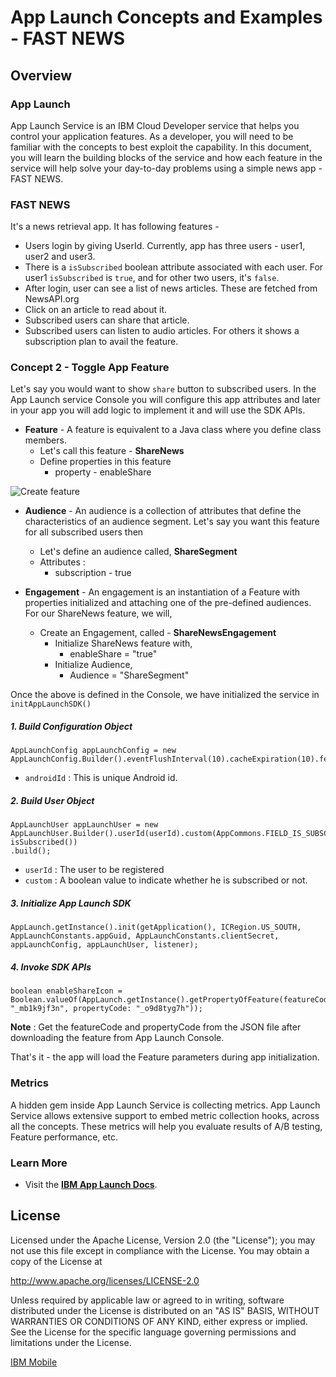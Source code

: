 # App Launch Concepts and Examples - FAST NEWS

## Overview 

### App Launch
App Launch Service is an IBM Cloud Developer service that helps you control your application features. As a developer, you will need to be familiar with the concepts to best exploit the capability. In this document, you will learn the building blocks of the service and how each feature in the service will help solve your day-to-day problems using a simple news app - FAST NEWS.

### FAST NEWS
It's a news retrieval app. It has following features -
- Users login by giving UserId. Currently, app has three users - user1, user2 and user3.
- There is a `isSubscribed` boolean attribute associated with each user. For user1 `isSubscribed` is `true`, and for other two users, it's `false`.
- After login, user can see a list of news articles. These are fetched from NewsAPI.org
- Click on an article to read about it.
- Subscribed users can share that article.
- Subscribed users can listen to audio articles. For others it shows a subscription plan to avail the feature.

### Concept 2 - Toggle App Feature 
Let's say you would want to show `share` button to subscribed users. In the App Launch service Console you will configure this app attributes and later in your app you will add logic to implement it and will use the SDK APIs.

 - **Feature** - A feature is equivalent to a Java class where you define class members. 
	 - Let's call this feature - **ShareNews**
	 - Define properties in this feature
		 - property - enableShare

![Create feature](https://github.ibm.com/yasoni12/AppLaunchDemo/blob/toggle-app-feature/images/create_feature.gif)

 - **Audience** - An audience is a collection of attributes that define the characteristics of an audience segment. Let's say you want this feature for all subscribed users then
	 - Let's define an audience called, **ShareSegment** 
	 - Attributes :
		- subscription - true

 - **Engagement** - An engagement is an instantiation of a Feature with properties initialized and attaching one of the pre-defined audiences. For our ShareNews feature, we will,
	 - Create an Engagement, called - **ShareNewsEngagement**
		 - Initialize ShareNews feature with,
			 - enableShare = "true"
		 - Initialize Audience,
			 - Audience = "ShareSegment"		 

Once the above is defined in the Console, we have initialized the service in `initAppLaunchSDK()`

##### 1. Build Configuration Object

```
AppLaunchConfig appLaunchConfig = new AppLaunchConfig.Builder().eventFlushInterval(10).cacheExpiration(10).fetchPolicy(RefreshPolicy.REFRESH_ON_EVERY_START).deviceId(androidId).build();
```
- `androidId` : This is unique Android id.

##### 2. Build User Object

```
AppLaunchUser appLaunchUser = new AppLaunchUser.Builder().userId(userId).custom(AppCommons.FIELD_IS_SUBSCRIBED, isSubscribed())
.build();
```
- `userId` : The user to be registered
- `custom` : A boolean value to indicate whether he is subscribed or not.

##### 3. Initialize App Launch SDK

```
AppLaunch.getInstance().init(getApplication(), ICRegion.US_SOUTH, AppLaunchConstants.appGuid, AppLaunchConstants.clientSecret, appLaunchConfig, appLaunchUser, listener);
```

##### 4. Invoke SDK APIs

 ```
boolean enableShareIcon = Boolean.valueOf(AppLaunch.getInstance().getPropertyOfFeature(featureCode: "_mb1k9jf3n", propertyCode: "_o9d8tyg7h"));
 ```

**Note** : Get the featureCode and propertyCode from the JSON file after downloading the feature from App Launch Console.

That's it - the app will load the Feature parameters during app initialization.

### Metrics
A hidden gem inside App Launch Service is collecting metrics. App Launch Service allows extensive support to embed metric collection hooks, across all the concepts. These metrics will help you evaluate results of A/B testing, Feature performance, etc.
 
### Learn More

* Visit the **[IBM App Launch Docs](https://console-regional.ng.bluemix.net/docs/services/app-launch/index.html#gettingstartedtemplate)**. 

## License

Licensed under the Apache License, Version 2.0 (the "License");
you may not use this file except in compliance with the License.
You may obtain a copy of the License at

http://www.apache.org/licenses/LICENSE-2.0

Unless required by applicable law or agreed to in writing, software
distributed under the License is distributed on an "AS IS" BASIS,
WITHOUT WARRANTIES OR CONDITIONS OF ANY KIND, either express or implied.
See the License for the specific language governing permissions and
limitations under the License.


[IBM Mobile](mailto:yashsoni21@in.ibm.com)
